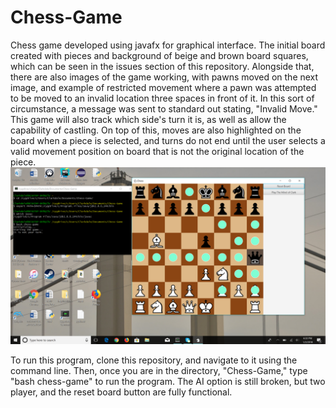 # Chess-Game
Chess game developed using javafx for graphical interface. The initial board created with pieces
and background of beige and brown board squares, which can be seen in the issues section of this 
repository. Alongside that, there are also images of the game working, with pawns moved on the next
image, and example of restricted movement where a pawn was attempted to be moved to an invalid 
location three spaces in front of it. In this sort of circumstance, a message was sent to 
standard out stating, "Invalid Move." This game will also track which side's turn it is, as well
as allow the capability of castling. On top of this, moves are also highlighted on the board when a 
piece is selected, and turns do not end until the user selects a valid movement position on board
that is not the original location of the piece.
![Example of move tracking](src/images/demonstration.png)

To run this program, clone this repository, and navigate to it using the command line. Then, once you are in the directory, "Chess-Game," type "bash chess-game" to run the program. The AI option is still broken, but two player, and the reset board button are fully functional. 
